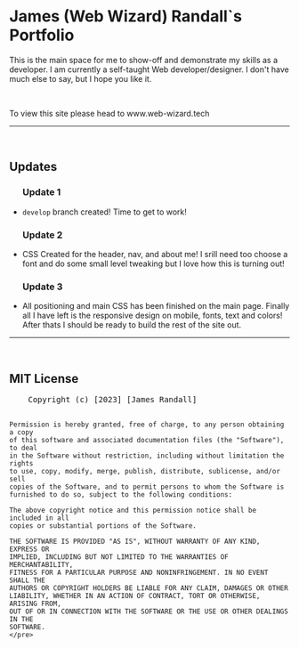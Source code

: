 <html>
  <body>
    <h1>James (Web Wizard) Randall`s Portfolio</h1>
    <p>
      This is the main space for me to show-off and demonstrate my skills as a
      developer. I am currently a self-taught Web developer/designer. I don't
      have much else to say, but I hope you like it.
    </p>
    <br />
    <p>To view this site please head to www.web-wizard.tech</p>
    <hr />
    <br />
    <h2>Updates</h2>
    <ul>
      <h3>Update 1</h3>
      <li><code>develop</code> branch created! Time to get to work!</li>
      <h3>Update 2</h3>
      <li>CSS Created for the header, nav, and about me! I srill need too choose a font and do some small level tweaking but I love how this is turning out!</li>
      <h3>Update 3</h3>
      <li>All positioning and main CSS has been finished on the main page. Finally all I have left is the responsive design on mobile, fonts, text and colors! After thats I should be ready to build the rest of the site out. </li>
    </ul>
    <hr />
    <br />
    <h2>MIT License</h2>
    <pre>
    Copyright (c) [2023] [James Randall]

    Permission is hereby granted, free of charge, to any person obtaining a copy
    of this software and associated documentation files (the "Software"), to deal
    in the Software without restriction, including without limitation the rights
    to use, copy, modify, merge, publish, distribute, sublicense, and/or sell
    copies of the Software, and to permit persons to whom the Software is
    furnished to do so, subject to the following conditions:

    The above copyright notice and this permission notice shall be included in all
    copies or substantial portions of the Software.

    THE SOFTWARE IS PROVIDED "AS IS", WITHOUT WARRANTY OF ANY KIND, EXPRESS OR
    IMPLIED, INCLUDING BUT NOT LIMITED TO THE WARRANTIES OF MERCHANTABILITY,
    FITNESS FOR A PARTICULAR PURPOSE AND NONINFRINGEMENT. IN NO EVENT SHALL THE
    AUTHORS OR COPYRIGHT HOLDERS BE LIABLE FOR ANY CLAIM, DAMAGES OR OTHER
    LIABILITY, WHETHER IN AN ACTION OF CONTRACT, TORT OR OTHERWISE, ARISING FROM,
    OUT OF OR IN CONNECTION WITH THE SOFTWARE OR THE USE OR OTHER DEALINGS IN THE
    SOFTWARE.
    </pre>

  </body>
</html>
